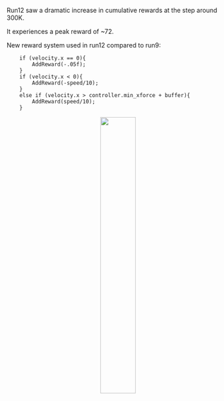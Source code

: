 Run12 saw a dramatic increase in cumulative rewards at the step around 300K.

It experiences a peak reward of ~72.


New reward system used in run12 compared to run9:

        if (velocity.x == 0){
            AddReward(-.05f);
        }
        if (velocity.x < 0){
            AddReward(-speed/10);
        }
        else if (velocity.x > controller.min_xforce + buffer){
            AddReward(speed/10);
        }

<p align="center" width="100%">
  <img width="40%" src="https://github.com/iigindesign/rl-project-590/blob/Dev/images/run12.png">
</p>
